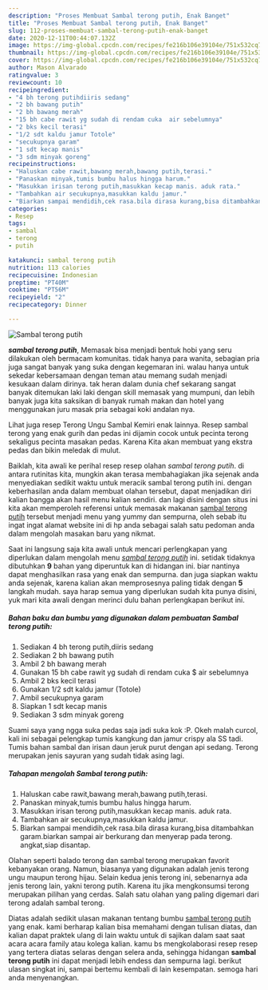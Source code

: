 ```yaml
---
description: "Proses Membuat Sambal terong putih, Enak Banget"
title: "Proses Membuat Sambal terong putih, Enak Banget"
slug: 112-proses-membuat-sambal-terong-putih-enak-banget
date: 2020-12-11T00:44:07.132Z
image: https://img-global.cpcdn.com/recipes/fe216b106e39104e/751x532cq70/sambal-terong-putih-foto-resep-utama.jpg
thumbnail: https://img-global.cpcdn.com/recipes/fe216b106e39104e/751x532cq70/sambal-terong-putih-foto-resep-utama.jpg
cover: https://img-global.cpcdn.com/recipes/fe216b106e39104e/751x532cq70/sambal-terong-putih-foto-resep-utama.jpg
author: Mason Alvarado
ratingvalue: 3
reviewcount: 10
recipeingredient:
- "4 bh terong putihdiiris sedang"
- "2 bh bawang putih"
- "2 bh bawang merah"
- "15 bh cabe rawit yg sudah di rendam cuka  air sebelumnya"
- "2 bks kecil terasi"
- "1/2 sdt kaldu jamur Totole"
- "secukupnya garam"
- "1 sdt kecap manis"
- "3 sdm minyak goreng"
recipeinstructions:
- "Haluskan cabe rawit,bawang merah,bawang putih,terasi."
- "Panaskan minyak,tumis bumbu halus hingga harum."
- "Masukkan irisan terong putih,masukkan kecap manis. aduk rata."
- "Tambahkan air secukupnya,masukkan kaldu jamur."
- "Biarkan sampai mendidih,cek rasa.bila dirasa kurang,bisa ditambahkan garam.biarkan sampai air berkurang dan menyerap pada terong. angkat,siap disantap."
categories:
- Resep
tags:
- sambal
- terong
- putih

katakunci: sambal terong putih 
nutrition: 113 calories
recipecuisine: Indonesian
preptime: "PT40M"
cooktime: "PT56M"
recipeyield: "2"
recipecategory: Dinner

---
```



![Sambal terong putih](https://img-global.cpcdn.com/recipes/fe216b106e39104e/751x532cq70/sambal-terong-putih-foto-resep-utama.jpg)

<b><i>sambal terong putih</i></b>, Memasak bisa menjadi bentuk hobi yang seru dilakukan oleh bermacam komunitas. tidak hanya para wanita, sebagian pria juga sangat banyak yang suka dengan kegemaran ini. walau hanya untuk sekedar kebersamaan dengan teman atau memang sudah menjadi kesukaan dalam dirinya. tak heran dalam dunia chef sekarang sangat banyak ditemukan laki laki dengan skill memasak yang mumpuni, dan lebih banyak juga kita saksikan di banyak rumah makan dan hotel yang menggunakan juru masak pria sebagai koki andalan nya.

Lihat juga resep Terong Ungu Sambal Kemiri enak lainnya. Resep sambal terong yang enak gurih dan pedas ini dijamin cocok untuk pecinta terong sekaligus pecinta masakan pedas. Karena Kita akan membuat yang ekstra pedas dan bikin meledak di mulut.

Baiklah, kita awali ke perihal resep resep olahan <i>sambal terong putih</i>. di antara rutinitas kita, mungkin akan terasa membahagiakan jika sejenak anda menyediakan sedikit waktu untuk meracik sambal terong putih ini. dengan keberhasilan anda dalam membuat olahan tersebut, dapat menjadikan diri kalian bangga akan hasil menu kalian sendiri. dan lagi disini dengan situs ini kita akan memperoleh referensi untuk memasak makanan <u>sambal terong putih</u> tersebut menjadi menu yang yummy dan sempurna, oleh sebab itu ingat ingat alamat website ini di hp anda sebagai salah satu pedoman anda dalam mengolah masakan baru yang nikmat.


Saat ini langsung saja kita awali untuk mencari perlengkapan yang diperlukan dalam mengolah menu <u><i>sambal terong putih</i></u> ini. setidak tidaknya dibutuhkan <b>9</b> bahan yang diperuntuk kan di hidangan ini. biar nantinya dapat menghasilkan rasa yang enak dan sempurna. dan juga siapkan waktu anda sejenak, karena kalian akan memprosesnya paling tidak dengan <b>5</b> langkah mudah. saya harap semua yang diperlukan sudah kita punya disini, yuk mari kita awali dengan merinci dulu bahan perlengkapan berikut ini.

<!--inarticleads1-->

##### Bahan baku dan bumbu yang digunakan dalam pembuatan Sambal terong putih:

1. Sediakan 4 bh terong putih,diiris sedang
1. Sediakan 2 bh bawang putih
1. Ambil 2 bh bawang merah
1. Gunakan 15 bh cabe rawit yg sudah di rendam cuka $ air sebelumnya
1. Ambil 2 bks kecil terasi
1. Gunakan 1/2 sdt kaldu jamur (Totole)
1. Ambil secukupnya garam
1. Siapkan 1 sdt kecap manis
1. Sediakan 3 sdm minyak goreng


Suami saya yang ngga suka pedas saja jadi suka kok :P. Okeh malah curcol, kali ini sebagai pelengkap tumis kangkung dan jamur crispy ala SS tadi. Tumis bahan sambal dan irisan daun jeruk purut dengan api sedang. Terong merupakan jenis sayuran yang sudah tidak asing lagi. 

<!--inarticleads2-->

##### Tahapan mengolah Sambal terong putih:

1. Haluskan cabe rawit,bawang merah,bawang putih,terasi.
1. Panaskan minyak,tumis bumbu halus hingga harum.
1. Masukkan irisan terong putih,masukkan kecap manis. aduk rata.
1. Tambahkan air secukupnya,masukkan kaldu jamur.
1. Biarkan sampai mendidih,cek rasa.bila dirasa kurang,bisa ditambahkan garam.biarkan sampai air berkurang dan menyerap pada terong. angkat,siap disantap.


Olahan seperti balado terong dan sambal terong merupakan favorit kebanyakan orang. Namun, biasanya yang digunakan adalah jenis terong ungu maupun terong hijau. Selain kedua jenis terong ini, sebenarnya ada jenis terong lain, yakni terong putih. Karena itu jika mengkonsumsi terong merupakan pilihan yang cerdas. Salah satu olahan yang paling digemari dari terong adalah sambal terong. 

Diatas adalah sedikit ulasan makanan tentang bumbu <u>sambal terong putih</u> yang enak. kami berharap kalian bisa memahami dengan tulisan diatas, dan kalian dapat praktek ulang di lain waktu untuk di sajikan dalam saat saat acara acara family atau kolega kalian. kamu bs mengkolaborasi resep resep yang tertera diatas selaras dengan selera anda, sehingga hidangan <b>sambal terong putih</b> ini dapat menjadi lebih endess dan sempurna lagi. berikut ulasan singkat ini, sampai bertemu kembali di lain kesempatan. semoga hari anda menyenangkan.
